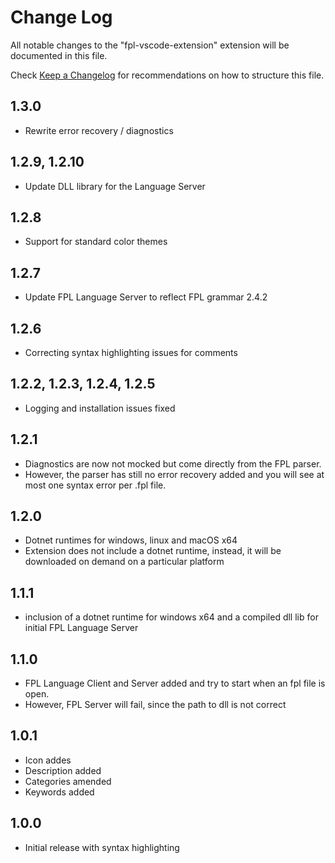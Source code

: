 # Change Log

All notable changes to the "fpl-vscode-extension" extension will be documented in this file.

Check [Keep a Changelog](http://keepachangelog.com/) for recommendations on how to structure this file.

## 1.3.0
* Rewrite error recovery / diagnostics

## 1.2.9, 1.2.10
* Update DLL library for the Language Server 

## 1.2.8
- Support for standard color themes

## 1.2.7
- Update FPL Language Server to reflect FPL grammar 2.4.2

## 1.2.6
- Correcting syntax highlighting issues for comments

## 1.2.2, 1.2.3, 1.2.4, 1.2.5
- Logging and installation issues fixed

## 1.2.1
- Diagnostics are now not mocked but come directly from the FPL parser.
- However, the parser has still no error recovery added and you will see at most one syntax error per .fpl file.

## 1.2.0
- Dotnet runtimes for windows, linux and macOS x64 
- Extension does not include a dotnet runtime, instead, it will be downloaded on demand on a particular platform

## 1.1.1
- inclusion of a dotnet runtime for windows x64 and a compiled dll lib for initial FPL Language Server 

## 1.1.0

- FPL Language Client and Server added and try to start when an fpl file is open. 
- However, FPL Server will fail, since the path to dll is not correct

## 1.0.1

- Icon addes
- Description added
- Categories amended
- Keywords added
## 1.0.0

- Initial release with syntax highlighting